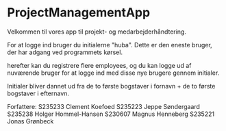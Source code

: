 # ProjectManagementApp

Velkommen til vores app til projekt- og medarbejderhåndtering.

For at logge ind bruger du initialerne "huba". Dette er den eneste bruger, der har adgang ved programmets kørsel.

herefter kan du registrere flere employees, og du kan logge ud af nuværende bruger for at logge ind med disse nye brugere gennem initialer.

Initialer bliver dannet ud fra de to første bogstaver i fornavn + de to første bogstaver i efternavn.


Forfattere:
S235233 Clement Koefoed
S235223 Jeppe Søndergaard
S235238 Holger Hommel-Hansen
S230607 Magnus Henneberg
S235221 Jonas Grønbeck

